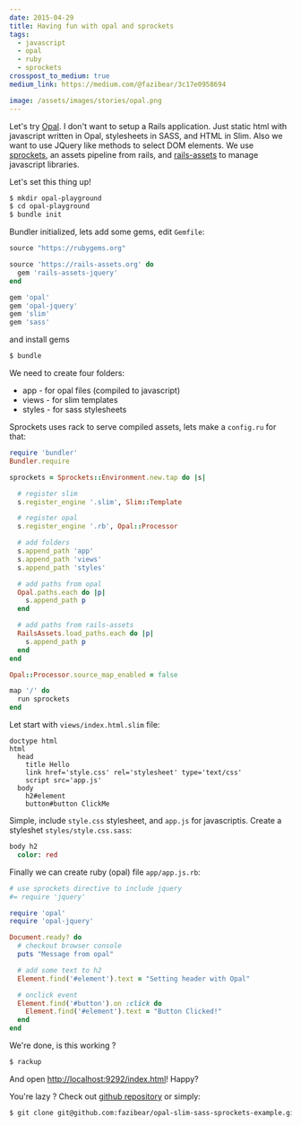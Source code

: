 ```yaml
---
date: 2015-04-29
title: Having fun with opal and sprockets
tags:
  - javascript
  - opal
  - ruby
  - sprockets
crosspost_to_medium: true
medium_link: https://medium.com/@fazibear/3c17e0958694

image: /assets/images/stories/opal.png
---
```


Let's try [Opal](http://opalrb.org). I don't want to setup a Rails application. Just static html with javascript written in Opal, stylesheets in SASS, and HTML in Slim. Also we want to use JQuery like methods to select DOM elements.
We use [sprockets](https://github.com/sstephenson/sprockets), an assets pipeline from rails, and [rails-assets](https://rails-assets.org) to manage javascript libraries.

Let's set this thing up!

```bash
$ mkdir opal-playground
$ cd opal-playground
$ bundle init
```

Bundler initialized, lets add some gems, edit `Gemfile`:

```ruby
source "https://rubygems.org"

source 'https://rails-assets.org' do
  gem 'rails-assets-jquery'
end

gem 'opal'
gem 'opal-jquery'
gem 'slim'
gem 'sass'
```

and install gems

```bash
$ bundle
```

We need to create four folders:

- app - for opal files (compiled to javascript)
- views - for slim templates
- styles - for sass stylesheets

Sprockets uses rack to serve compiled assets, lets make a `config.ru` for that:

```ruby
require 'bundler'
Bundler.require

sprockets = Sprockets::Environment.new.tap do |s|

  # register slim
  s.register_engine '.slim', Slim::Template

  # register opal
  s.register_engine '.rb', Opal::Processor

  # add folders
  s.append_path 'app'
  s.append_path 'views'
  s.append_path 'styles'

  # add paths from opal
  Opal.paths.each do |p|
    s.append_path p
  end

  # add paths from rails-assets
  RailsAssets.load_paths.each do |p|
    s.append_path p
  end
end

Opal::Processor.source_map_enabled = false

map '/' do
  run sprockets
end
```

Let start with `views/index.html.slim` file:

```slim
doctype html
html
  head
    title Hello
    link href='style.css' rel='stylesheet' type='text/css'
    script src='app.js'
  body
    h2#element
    button#button ClickMe
```

Simple, include `style.css` stylesheet, and `app.js` for javascriptis.
Create a styleshet `styles/style.css.sass`:

```sass
body h2
  color: red
```

Finally we can create ruby (opal) file `app/app.js.rb`:

```ruby
# use sprockets directive to include jquery
#= require 'jquery'

require 'opal'
require 'opal-jquery'

Document.ready? do
  # checkout browser console
  puts "Message from opal"

  # add some text to h2
  Element.find('#element').text = "Setting header with Opal"

  # onclick event
  Element.find('#button').on :click do
    Element.find('#element').text = "Button Clicked!"
  end
end
```

We're done, is this working ?

```bash
$ rackup
```

And open [http://localhost:9292/index.html](http://localhost:9292/index.html)! Happy?

You're lazy ? Check out [github repository](https://github.com/fazibear/opal-slim-sass-sprockets-example) or simply:

```bash
$ git clone git@github.com:fazibear/opal-slim-sass-sprockets-example.git
```
